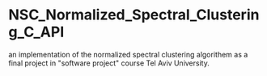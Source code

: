 # NSC_Normalized_Spectral_Clustering_C_API
an implementation of the normalized spectral clustering algorithem as a final project in "software project" course Tel Aviv University.
